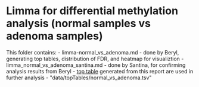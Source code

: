 
# Limma for differential methylation analysis (normal samples vs adenoma samples)


This folder contains: 
	- limma-normal_vs_adenoma.md
		- done by Beryl, generating top tables, distribution of FDR, and heatmap for visualiztion
	- limma_normal_vs_adenoma_santina.md 
		- done by Santina, for confirming analysis results from Beryl 
		- [top table](https://github.com/STAT540-UBC/yy_team01_colorectal-cancer_STAT540_2015/tree/master/data/topTables) generated from this report are used in further analysis
			- "data/topTables/normal_vs_adenoma.tsv"
